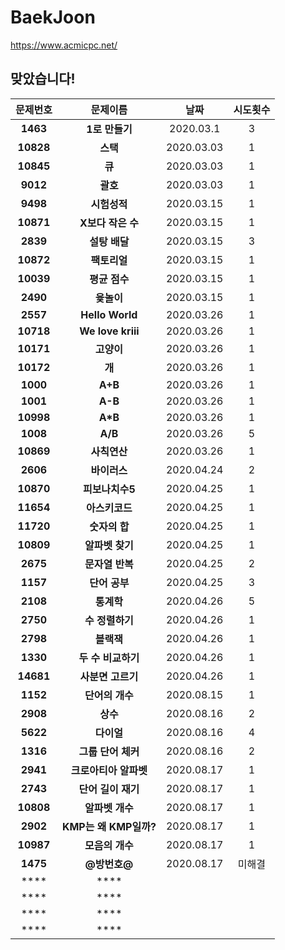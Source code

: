 ﻿# BaekJoon
https://www.acmicpc.net/

**맞았습니다!**
---
| 문제번호 | 문제이름 | 날짜 | 시도횟수|
|:-----:|:-----:|:--:|:-----:|
| **1463**|**1로 만들기**|2020.03.1|3|
| **10828**|**스택** |2020.03.03|1|
| **10845**|**큐**|2020.03.03|1|
| **9012**|**괄호** |2020.03.03|1|
|**9498**|**시험성적**|2020.03.15|1|
|**10871**|**X보다 작은 수**|2020.03.15|1|
|**2839**|**설탕 배달**|2020.03.15|3|
|**10872**|**팩토리얼**|2020.03.15|1|
|**10039**|**평균 점수**|2020.03.15|1|
|**2490**|**윷놀이**|2020.03.15|1|
|**2557**|**Hello World**|2020.03.26|1|
|**10718**|**We love kriii**|2020.03.26|1|
|**10171**|**고양이**|2020.03.26|1|
|**10172**|**개**|2020.03.26|1|
|**1000**|**A+B**|2020.03.26|1|
|**1001**|**A-B**|2020.03.26|1|
|**10998**|**A\*B**|2020.03.26|1|
|**1008**|**A/B**|2020.03.26|5|
|**10869**|**사칙연산**|2020.03.26|1|
|**2606**|**바이러스**|2020.04.24|2|
|**10870**|**피보나치수5**|2020.04.25|1|
|**11654**|**아스키코드**|2020.04.25|1|
|**11720**|**숫자의 합**|2020.04.25|1|
|**10809**|**알파벳 찾기**|2020.04.25|1|
|**2675**|**문자열 반복**|2020.04.25|2|
|**1157**|**단어 공부**|2020.04.25|3|
|**2108**|**통계학**|2020.04.26|5|
|**2750**|**수 정렬하기**|2020.04.26|1|
|**2798**|**블랙잭**|2020.04.26|1|
|**1330**|**두 수 비교하기**|2020.04.26|1|
|**14681**|**사분면 고르기**|2020.04.26|1|
|**1152**|**단어의 개수**|2020.08.15|1|
|**2908**|**상수**|2020.08.16|2|
|**5622**|**다이얼**|2020.08.16|4|
|**1316**|**그룹 단어 체커**|2020.08.16|2|
|**2941**|**크로아티아 알파벳**|2020.08.17|1|
|**2743**|**단어 길이 재기**|2020.08.17|1|
|**10808**|**알파벳 개수**|2020.08.17|1|
|**2902**|**KMP는 왜 KMP일까?**|2020.08.17|1|
|**10987**|**모음의 개수**|2020.08.17|1|
|**1475**|**@방번호@**|2020.08.17|미해결|
|****|****|||
|****|****|||
|****|****|||
|****|****|||